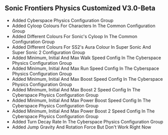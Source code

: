## Sonic Frontiers Physics Customized     V3.0-Beta
- Added Cyberspace Physics Configuration Group
- Added Cyloop Colours For Characters In The Common Configuration Group
- Added Different Colours For Sonic's Cyloop In The Common Configuration Group
- Added Different Colours For SS2's Aura Colour In Super Sonic And Super Sonic 2 Configuration Group
- Added Minimum, Initial And Max Walk Speed Config In The Cyberspace Physics Configuration Group
- Added Minimum, Initial And Max Run Speed Config In The Cyberspace Physics Configuration Group
- Added Minimum, Initial And Max Boost Speed Config In The Cyberspace Physics Configuration Group
- Added Minimum, Initial And Max Boost 2 Speed Config In The Cyberspace Physics Configuration Group
- Added Minimum, Initial And Max Power Boost Speed Config In The Cyberspace Physics Configuration Group
- Added Minimum, Initial And Max Power Boost 2 Speed Config In The Cyberspace Physics Configuration Group
- Added Turn Decay Rate In The Cyberspace Physics Configuration Group
- Added Jump Gravity And Rotation Force But Don't Work Right Now

